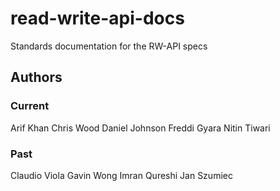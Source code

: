 # read-write-api-docs
Standards documentation for the RW-API specs

## Authors
### Current
Arif Khan
Chris Wood
Daniel Johnson
Freddi Gyara
Nitin Tiwari

### Past
Claudio Viola
Gavin Wong
Imran Qureshi
Jan Szumiec
